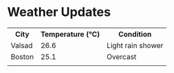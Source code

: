 # Weather Updates

<!-- WEATHER-UPDATE-START -->
<table><tr><th>City</th><th>Temperature (°C)</th><th>Condition</th></tr><tr><td>Valsad</td><td>26.6</td><td>Light rain shower</td></tr><tr><td>Boston</td><td>25.1</td><td>Overcast</td></tr><tr><td></td><td></td><td></td></tr></table>
<!-- WEATHER-UPDATE-END -->
